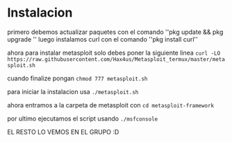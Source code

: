 # Instalacion

primero debemos actualizar paquetes con el comando 
''pkg update && pkg upgrade ''
luego instalamos curl con el comando
''pkg install curl''

ahora para instalar metasploit solo debes poner la siguiente linea
``curl -LO https://raw.githubusercontent.com/Hax4us/Metasploit_termux/master/metasploit.sh``

cuando finalize pongan 
``chmod 777 metasploit.sh``

para iniciar la instalacion usa
``./metasploit.sh``

ahora entramos a la carpeta de metasploit con 
``cd metasploit-framework``

por ultimo ejecutamos el script usando 
``./msfconsole``

EL RESTO LO VEMOS EN EL GRUPO :D
